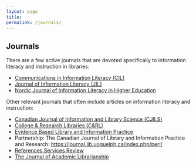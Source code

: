 ```yaml
---
layout: page
title: 
permalink: /journals/
---
```


## Journals

There are a few active journals that are devoted specifically to information literacy and instruction in libraries:

* [Communications in Information Literacy (CIL)](http://www.comminfolit.org/index.php?journal=cil) 
* [Journal of Information Literacy (JIL)](http://www.informationliteracy.org.uk/information-literacy-group/jil/) 
* [Nordic Journal of Information Literacy in Higher Education](http://noril.uib.no/index)

Other relevant journals that often include articles on information literacy and instruction:

* [Canadian Journal of Information and Library Science (CJILS)](http://cais-acsi.ca/the-canadian-journal-of-information-and-library-science/)
* [College & Research Libraries (C&RL)](http://crl.acrl.org/index.php/crl/index)
* [Evidence Based Library and Information Practice](https://journals.library.ualberta.ca/eblip/index.php/EBLIP/about) 
* Partnership: The Canadian Journal of Library and Information Practice and Research: https://journal.lib.uoguelph.ca/index.php/perj/ 
* [References Services Review](http://www.emeraldinsight.com/loi/rsr) 
* [The Journal of Academic Librarianship](https://www.journals.elsevier.com/the-journal-of-academic-librarianship/)

